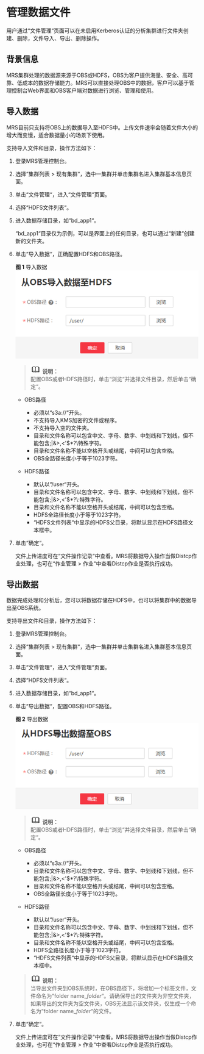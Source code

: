 # 管理数据文件<a name="ZH-CN_TOPIC_0060590044"></a>

用户通过“文件管理“页面可以在未启用Kerberos认证的分析集群进行文件夹创建、删除，文件导入、导出、删除操作。

## 背景信息<a name="zh-cn_topic_0019489057_section10956235144750"></a>

MRS集群处理的数据源来源于OBS或HDFS，OBS为客户提供海量、安全、高可靠、低成本的数据存储能力。MRS可以直接处理OBS中的数据，客户可以基于管理控制台Web界面和OBS客户端对数据进行浏览、管理和使用。

## 导入数据<a name="zh-cn_topic_0019489057_section6302178417377"></a>

MRS目前只支持将OBS上的数据导入至HDFS中。上传文件速率会随着文件大小的增大而变慢，适合数据量小的场景下使用。

支持导入文件和目录，操作方法如下：

1.  登录MRS管理控制台。
2.  选择“集群列表 \> 现有集群“，选中一集群并单击集群名进入集群基本信息页面。
3.  单击“文件管理“，进入“文件管理“页面。
4.  选择“HDFS文件列表“。
5.  进入数据存储目录，如“bd\_app1“。

    “bd\_app1“目录仅为示例，可以是界面上的任何目录，也可以通过“新建“创建新的文件夹。

6.  单击“导入数据“，正确配置HDFS和OBS路径。

    **图 1**  导入数据<a name="fig22617910141936"></a>  
    ![](figures/导入数据.png "导入数据")

    >![](public_sys-resources/icon-note.gif) **说明：**   
    >配置OBS或者HDFS路径时，单击“浏览“并选择文件目录，然后单击“确定“。  

    -   OBS路径
        -   必须以“s3a://“开头。
        -   不支持导入KMS加密的文件或程序。
        -   不支持导入空的文件夹。
        -   目录和文件名称可以包含中文、字母、数字、中划线和下划线，但不能包含;|&\>,<'$\*?\\特殊字符。
        -   目录和文件名称不能以空格开头或结尾，中间可以包含空格。
        -   OBS全路径长度小于等于1023字符。

    -   HDFS路径
        -   默认以“/user“开头。
        -   目录和文件名称可以包含中文、字母、数字、中划线和下划线，但不能包含;|&\>,<'$\*?\\:特殊字符。
        -   目录和文件名称不能以空格开头或结尾，中间可以包含空格。
        -   HDFS全路径长度小于等于1023字符。
        -   “HDFS文件列表“中显示的HDFS父目录，将默认显示在HDFS路径文本框中。


7.  单击“确定“。

    文件上传进度可在“文件操作记录“中查看。MRS将数据导入操作当做Distcp作业处理，也可在“作业管理 \> 作业“中查看Distcp作业是否执行成功。


## 导出数据<a name="zh-cn_topic_0019489057_section30692926173717"></a>

数据完成处理和分析后，您可以将数据存储在HDFS中，也可以将集群中的数据导出至OBS系统。

支持导出文件和目录，操作方法如下：

1.  登录MRS管理控制台。
2.  选择“集群列表 \> 现有集群“，选中一集群并单击集群名进入集群基本信息页面。
3.  单击“文件管理“，进入“文件管理“页面。
4.  选择“HDFS文件列表“。
5.  进入数据存储目录，如“bd\_app1“。
6.  单击“导出数据“，配置OBS和HDFS路径。

    **图 2**  导出数据<a name="fig2210029114221"></a>  
    ![](figures/导出数据.png "导出数据")

    >![](public_sys-resources/icon-note.gif) **说明：**   
    >配置OBS或者HDFS路径时，单击“浏览“并选择文件目录，然后单击“确定“。  

    -   OBS路径
        -   必须以“s3a://“开头。
        -   目录和文件名称可以包含中文、字母、数字、中划线和下划线，但不能包含;|&\>,<'$\*?\\特殊字符。
        -   目录和文件名称不能以空格开头或结尾，中间可以包含空格。
        -   OBS全路径长度小于等于1023字符。

    -   HDFS路径
        -   默认以“/user“开头。
        -   目录和文件名称可以包含中文、字母、数字、中划线和下划线，但不能包含;|&\>,<'$\*?\\:特殊字符。
        -   目录和文件名称不能以空格开头或结尾，中间可以包含空格。
        -   HDFS全路径长度小于等于1023字符。
        -   “HDFS文件列表“中显示的HDFS父目录，将默认显示在HDFS路径文本框中。


    >![](public_sys-resources/icon-note.gif) **说明：**   
    >当导出文件夹到OBS系统时，在OBS路径下，将增加一个标签文件，文件命名为“folder name\_$folder$“。请确保导出的文件夹为非空文件夹，如果导出的文件夹为空文件夹，OBS无法显示该文件夹，仅生成一个命名为“folder name\_$folder$“的文件。  

7.  单击“确定“。

    文件上传进度可在“文件操作记录“中查看。MRS将数据导出操作当做Distcp作业处理，也可在“作业管理 \> 作业“中查看Distcp作业是否执行成功。


